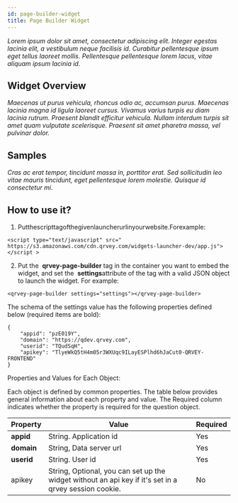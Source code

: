 ```yaml
---
id: page-builder-widget
title: Page Builder Widget
---
```


*Lorem ipsum dolor sit amet, consectetur adipiscing elit. Integer egestas lacinia elit, a vestibulum neque facilisis id. Curabitur pellentesque ipsum eget tellus laoreet mollis. Pellentesque pellentesque lorem lacus, vitae aliquam ipsum lacinia id.*

## Widget Overview
*Maecenas ut purus vehicula, rhoncus odio ac, accumsan purus. Maecenas lacinia magna id ligula laoreet cursus. Vivamus varius turpis eu diam lacinia rutrum. Praesent blandit efficitur vehicula. Nullam interdum turpis sit amet quam vulputate scelerisque. Praesent sit amet pharetra massa, vel pulvinar dolor.*

## Samples
*Cras ac erat tempor, tincidunt massa in, porttitor erat. Sed sollicitudin leo vitae mauris tincidunt, eget pellentesque lorem molestie. Quisque id consectetur mi.* 

## How to use it?

1. Putthescripttagofthegivenlauncherurlinyourwebsite.Forexample:

```
<script​ ​type="​text/javascript​" src="​https://s3.amazonaws.com/cdn.qrvey.com/widgets-launcher-dev/app.js​"></script >
```

2. Put the ​ **qrvey-page-builder** ​tag​ ​in the container you want to embed the widget, and set the ​ **settings** ​attribute of the tag with a valid JSON object to launch the widget. For example:

```
<qrvey-page-builder settings="​settings​"></qrvey-page-builder>
```

The schema of the settings value has the following properties defined below (required items are bold):

```
{
    "appid": ​"pzE019Y",
    "domain": ​"https://qdev.qrvey.com",
    "userid": ​"TQudSqH",
    "apikey": "TlyeWkQ5tH4m05r3WXUqc9ILayESPlhd6hJaCut0-QRVEY-FRONTEND"		
}
```

Properties and Values for Each Object:

Each object is defined by common properties. The table below provides general information about each property and value. The Required column indicates whether the property is required for the question object.

| **Property** | **Value** | **Required** |
| --- | --- | --- |
| **appid** | String. Application id | Yes |
| **domain** | String, Data server url | Yes |
| **userid** | String. User id | Yes |
| apikey | String, Optional, you can set up the widget without an api key if it&#39;s set in a qrvey session cookie. | No |